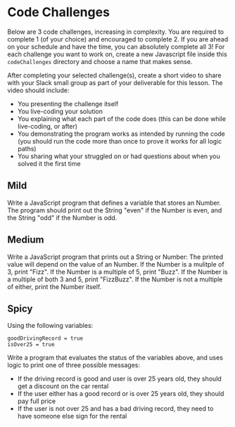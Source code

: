 # Code Challenges

Below are 3 code challenges, increasing in complexity. You are required to complete 1 (of your choice) and encouraged to complete 2. If you are ahead on your schedule and have the time, you can absolutely complete all 3! For each challenge you want to work on, create a new Javascript file inside this `codeChallenges` directory and choose a name that makes sense.

After completing your selected challenge(s), create a short video to share with your Slack small group as part of your deliverable for this lesson. The video should include:
- You presenting the challenge itself
- You live-coding your solution
- You explaining what each part of the code does (this can be done while live-coding, or after)
- You demonstrating the program works as intended by running the code (you should run the code more than once to prove it works for all logic paths)
- You sharing what your struggled on or had questions about when you solved it the first time

## Mild

Write a JavaScript program that defines a variable that stores an Number. The program should print out the String "even" if the Number is even, and the String "odd" if the Number is odd.

## Medium

Write a JavaScript program that prints out a String or Number: The printed value will depend on the value of an Number. If the Number is a mulitple of 3, print "Fizz". If the Number is a multiple of 5, print "Buzz". If the Number is a multiple of both 3 and 5, print "FizzBuzz". If the Number is not a multiple of either, print the Number itself.

## Spicy

Using the following variables:

```
goodDrivingRecord = true
isOver25 = true
```

Write a program that evaluates the status of the variables above, and uses logic to print one of three possible messages:
- If the driving record is good and user is over 25 years old, they should get a discount on the car rental
- If the user either has a good record or is over 25 years old, they should pay full price
- If the user is not over 25 and has a bad driving record, they need to have someone else sign for the rental

